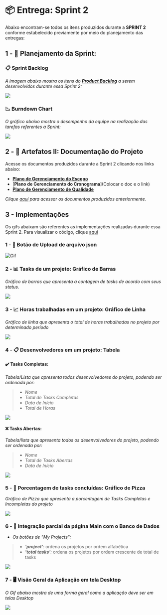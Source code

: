 # 📦 Entrega: __Sprint 2__

Abaixo encontram-se todos os itens produzidos durante a __SPRINT 2__ conforme estabelecido previamente por meio do planejamento das entregas: 

## 1 - 📅 Planejamento da Sprint:

### 📋 Sprint Backlog

*A imagem abaixo mostra os itens do [__Product Backlog__](https://github.com/vinicius-hso/api-fatec-2s-gswatcher/blob/Sprint-1/documentation/%2303_backlog_v3.pdf) a serem desenvolvidos durante essa Sprint 2:*

![](https://github.com/vinicius-hso/api-fatec-2s-gswatcher/blob/Sprint-2/Images/sprint_2_backlog.png)

### 📉 Burndown Chart

*O gráfico abaixo mostra o desempenho da equipe na realização das tarefas referentes a Sprint:*

![](https://github.com/vinicius-hso/api-fatec-2s-gswatcher/blob/Sprint-2/Images/burndown_sprint2.png)

## 2 - 📂 Artefatos II: Documentação do Projeto

Acesse os documentos produzidos durante a Sprint 2 clicando nos links abaixo:

* [__Plano de Gerenciamento do Escopo__](https://github.com/vinicius-hso/api-fatec-2s-gswatcher/blob/Sprint-2/Documentation/Gerenciamento%20do%20Escopo.pdf)
* [__Plano de Gerenciamento do Cronograma__](Colocar o doc e o link)
* [__Plano de Gerenciamento de Qualidade__](https://github.com/vinicius-hso/api-fatec-2s-gswatcher/blob/Sprint-2/Documentation/Gerenciamento%20de%20Qualidade.pdf)

*Clique [aqui](https://github.com/vinicius-hso/api-fatec-2s-gswatcher/tree/Sprint-1#1----artefatos-documenta%C3%A7%C3%A3o-do-projeto) para acessar os documentos produzidos anteriormente.*

## 3 - Implementações

Os gifs abaixam são referentes as implementações realizadas durante essa Sprint 2. Para visualizar o código, clique [aqui](https://github.com/vinicius-hso/api-fatec-2s-gswatcher/tree/Sprint-2/GSW_integrado/gswatcher)

### 1 - 🔘 Botão de Upload de arquivo json

![Gif]()


### 2 - 📊 Tasks de um projeto: Gráfico de Barras

*Gráfico de barras que apresenta a contagem de tasks de acordo com seus status.*

![](https://github.com/vinicius-hso/api-fatec-2s-gswatcher/blob/Sprint-2/Images/project_tasks.gif)

### 3 - 📈 Horas trabalhadas em um projeto: Gráfico de Linha

*Gráfico de linha que apresenta o total de horas trabalhadas no projeto por determinado período*

![](https://github.com/vinicius-hso/api-fatec-2s-gswatcher/blob/Sprint-2/Images/total_hours.gif)

### 4 - 📋 Desenvolvedores em um projeto: Tabela

#### ✔️ Tasks Completas:

*Tabela/Lista que apresenta todos desenvolvedores do projeto, podendo ser ordenada por:*
> * *Nome*
> * *Total de Tasks Completas*
> * *Data de Início*
> * *Total de Horas*

![](https://github.com/vinicius-hso/api-fatec-2s-gswatcher/blob/Sprint-2/Images/devs_completed_tasks.gif)

#### ❌ Tasks Abertas:

*Tabela/lista que apresenta todos os desenvolvedores do projeto, podendo ser ordenada por:*
> * *Nome*
> * *Total de Tasks Abertas*
> * *Data de Início*

![](https://github.com/vinicius-hso/api-fatec-2s-gswatcher/blob/Sprint-2/Images/devs_incompleted_tasks.gif)

### 5 - 🍕 Porcentagem de tasks concluídas: Gráfico de Pizza

*Gráfico de Pizza que apresenta a porcentagem de Tasks Completas e Incompletas do projeto*

![](https://github.com/vinicius-hso/api-fatec-2s-gswatcher/blob/Sprint-2/Images/percentage.gif)

### 6 - 🔗 Integração parcial da página Main com o Banco de Dados

* *Os botões de "My Projects":*
> * *__'project'__:* ordena os projetos por ordem alfabética
> * *__'total tasks'__:* ordena os projetos por ordem crescente de total de tasks

![](https://github.com/vinicius-hso/api-fatec-2s-gswatcher/blob/Sprint-2/Images/main.gif)

### 7 - 🖥️ Visão Geral da Aplicação em tela Desktop

*O Gif abaixo mostra de uma forma geral como a aplicação deve ser em telas Desktop*

![](https://github.com/vinicius-hso/api-fatec-2s-gswatcher/blob/Sprint-2/Images/geral_desktop.gif)
